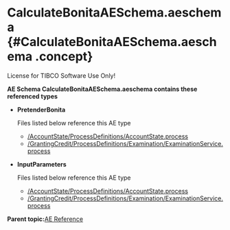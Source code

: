 # CalculateBonitaAESchema.aeschema {#CalculateBonitaAESchema.aeschema .concept}

License for TIBCO Software Use Only!

**AE Schema CalculateBonitaAESchema.aeschema contains these referenced types**

-   **PretenderBonita**

    Files listed below reference this AE type

    -   [/AccountState/ProcessDefinitions/AccountState.process](../../../projects/AccountState/ProcessDefinitions/AccountState.process.md)
    -   [/GrantingCredit/ProcessDefinitions/Examination/ExaminationService.process](../../../projects/GrantingCredit/ProcessDefinitions/Examination/ExaminationService.process.md)
-   **InputParameters**

    Files listed below reference this AE type

    -   [/AccountState/ProcessDefinitions/AccountState.process](../../../projects/AccountState/ProcessDefinitions/AccountState.process.md)
    -   [/GrantingCredit/ProcessDefinitions/Examination/ExaminationService.process](../../../projects/GrantingCredit/ProcessDefinitions/Examination/ExaminationService.process.md)

**Parent topic:**[AE Reference](../../../crossref/ae/aeRef/AE_AERef.md)

